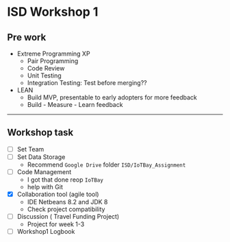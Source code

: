 # ISD Workshop 1 

## Pre work

- Extreme Programming XP
  - Pair Programming
  - Code Review
  - Unit Testing
  - Integration Testing: Test before merging??
- LEAN
  - Build MVP, presentable to early adopters for more feedback
  - Build - Measure - Learn feedback 

--- 

## Workshop task

- [ ] Set Team
- [ ] Set Data Storage
  - Recommend `Google Drive` folder `ISD/IoTBay_Assignment`
- [ ] Code Management
  - I got that done reop `IoTBay`
  - help with Git
- [x] Collaboration tool (agile tool)
  - IDE Netbeans 8.2 and JDK 8
  - Check project compatibility
- [ ] Discussion ( Travel Funding Project)
  - Project for week 1-3
- [ ] Workshop1 Logbook